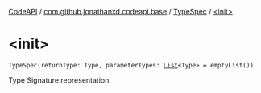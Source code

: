 [CodeAPI](../../index.md) / [com.github.jonathanxd.codeapi.base](../index.md) / [TypeSpec](index.md) / [&lt;init&gt;](.)

# &lt;init&gt;

`TypeSpec(returnType: Type, parameterTypes: `[`List`](https://kotlinlang.org/api/latest/jvm/stdlib/kotlin.collections/-list/index.html)`<Type> = emptyList())`

Type Signature representation.

